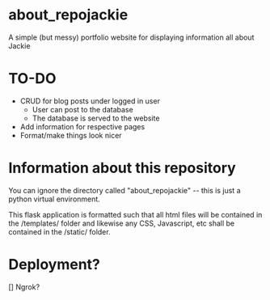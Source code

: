# about_repojackie
A simple (but messy) portfolio website for displaying information all about Jackie

# TO-DO
- CRUD for blog posts under logged in user 
	- User can post to the database
	- The database is served to the website
- Add information for respective pages
- Format/make things look nicer

# Information about this repository
You can ignore the directory called "about_repojackie" -- this is just a python virtual environment. 

This flask application is formatted such that all html files will be contained in the /templates/ folder and likewise any CSS, Javascript, etc shall be contained in the /static/ folder. 

# Deployment? 
[] Ngrok?


